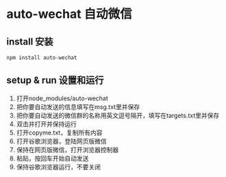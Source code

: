 # auto-wechat 自动微信

## install 安装
```
npm install auto-wechat
```

## setup & run 设置和运行
1. 打开node_modules/auto-wechat
2. 把你要自动发送的信息填写在msg.txt里并保存
3. 把你要自动发送的微信群的名称用英文逗号隔开，填写在targets.txt里并保存
4. 双击并打开并保持运行
5. 打开copyme.txt，复制所有内容
6. 打开谷歌浏览器，登陆网页版微信
7. 保持在网页版微信，打开浏览器控制器
8. 粘贴，按回车开始自动发送
9. 保持谷歌浏览器运行，不要关闭

